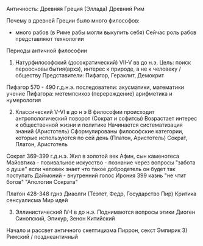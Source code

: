 Античность:
Древняя Греция (Эллада)
Древний Рим

Почему в древней Греции было много философов:
* много рабов (в Риме рабы могли выкупить себя)
Сейчас роль рабов представляют технологии

Периоды античной философии
 1) Натурфилософский (досократический) VII-V вв до н.э.
  Цель: поиск пероосновы бытия(архэ), интерес к природе, а не к человеку / обществу
  Представители: Пифагор, Гераклит, Демокрит
  
  Пифагор 570 - 490 г.д.н.э.
   последователи: акусматики, математики
   учение Пифагора: метемпсихоз (перерождение)
   арифметика и нумерология

2) Классический V-VI в до н э
 В философии происходит антропологический поворот (Сократ и софитсы)
 Возрастает интерес к общественной жизни и политике
 Начинается систематизация знаний (Аристотель)
 Сформулированы философские категории, которые используются по сей день (Платон, Аристотель)
 Сократ, Платон, Аристотель

 Сократ 369-399 г.д.н.э.
  Жил в золотой век Афин, сын каменотеса
  Майовтика - повивальное искусство - познание через вопросы
  "забота о душе"
  если человек знает что такое добродетель он будет так поступать
  Даймоний - внутренний голос
  Ирония
  399 казнь "не чтит богов"
  "Апология Сократа"

 Платон 428-348 гднэ
  Диаолги (Теэтет, Федр, Государство Пир)
  Критика сенсуалисма
  Мир идей

3) Эллинистический IV-I в до н.э.
 Поднимаются вопросы этики
 Диоген Синопский, Эпикур, Зенон Китийский
 
 Начало и рассвет античного скептицизма
 Пиррон, секст Эмпирик
3) Римский / позднеантичный 